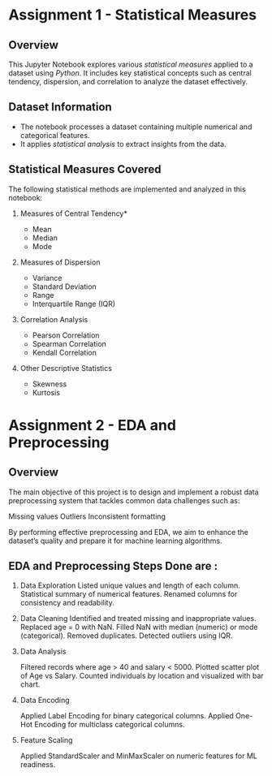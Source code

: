 # Assignment 1 - Statistical Measures

## Overview
This Jupyter Notebook explores various *statistical measures* applied to a dataset using *Python*. It includes key statistical concepts such as central tendency, dispersion, and correlation to analyze the dataset effectively.

## Dataset Information
- The notebook processes a dataset containing multiple numerical and categorical features.
- It applies *statistical analysis* to extract insights from the data.

## Statistical Measures Covered
The following statistical methods are implemented and analyzed in this notebook:
1. Measures of Central Tendency* 
   - Mean  
   - Median  
   - Mode  

2. Measures of Dispersion 
   - Variance  
   - Standard Deviation  
   - Range  
   - Interquartile Range (IQR)  

3. Correlation Analysis  
   - Pearson Correlation  
   - Spearman Correlation  
   - Kendall Correlation  

4. Other Descriptive Statistics  
   - Skewness  
   - Kurtosis
  

# Assignment 2 - EDA and Preprocessing

## Overview
The main objective of this project is to design and implement a robust data preprocessing system that tackles common data challenges such as:

Missing values
Outliers
Inconsistent formatting

By performing effective preprocessing and EDA, we aim to enhance the dataset’s quality and prepare it for machine learning algorithms.

## EDA and Preprocessing Steps Done are :

1. Data Exploration 
   Listed unique values and length of each column.
   Statistical summary of numerical features.
   Renamed columns for consistency and readability.

2. Data Cleaning 
   Identified and treated missing and inappropriate values.
   Replaced age = 0 with NaN.
   Filled NaN with median (numeric) or mode (categorical).
   Removed duplicates.
   Detected outliers using IQR.

3. Data Analysis
   
   Filtered records where age > 40 and salary < 5000.
   Plotted scatter plot of Age vs Salary.
   Counted individuals by location and visualized with bar chart.

4. Data Encoding
   
   Applied Label Encoding for binary categorical columns.
   Applied One-Hot Encoding for multiclass categorical columns.

5. Feature Scaling
   
   Applied StandardScaler and MinMaxScaler on numeric features for ML readiness.


